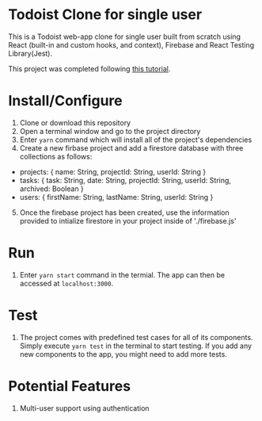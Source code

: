 # Todoist Clone for single user 
This is a Todoist web-app clone for single user built from scratch using React (built-in and custom hooks, and context), Firebase and React Testing Library(Jest).

This project was completed following [this tutorial](https://www.youtube.com/watch?v=HgfA4W_VjmI).

# Install/Configure
1. Clone or download this repository
2. Open a terminal window and go to the project directory
3. Enter `yarn` command which will install all of the project's dependencies
4. Create a new firbase project and add a firestore database with three collections as follows:
  * projects: {
                name: String,
                projectId: String,
                userId: String
              }
  * tasks: {
                task: String,
                date: String,
                projectId: String,
                userId: String,
                archived: Boolean
              }
  * users: {
              firstName: String,
              lastName: String,
              userId: String
            }
5. Once the firebase project has been created, use the information provided to intialize firestore in your project inside of './firebase.js'

# Run
1. Enter `yarn start` command in the termial. The app can then be accessed at `localhost:3000`.

# Test
1. The project comes with predefined test cases for all of its components. Simply execute `yarn test` in the terminal to start testing. If you add any new components to the app, you might need to add more tests.

# Potential Features
1. Multi-user support using authentication
